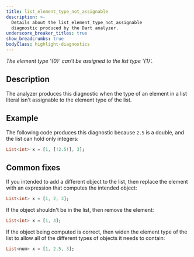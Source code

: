 ```yaml
---
title: list_element_type_not_assignable
description: >-
  Details about the list_element_type_not_assignable
  diagnostic produced by the Dart analyzer.
underscore_breaker_titles: true
show_breadcrumbs: true
bodyClass: highlight-diagnostics
---
```


_The element type '{0}' can't be assigned to the list type '{1}'._

## Description

The analyzer produces this diagnostic when the type of an element in a list
literal isn't assignable to the element type of the list.

## Example

The following code produces this diagnostic because `2.5` is a double, and
the list can hold only integers:

```dart
List<int> x = [1, [!2.5!], 3];
```

## Common fixes

If you intended to add a different object to the list, then replace the
element with an expression that computes the intended object:

```dart
List<int> x = [1, 2, 3];
```

If the object shouldn't be in the list, then remove the element:

```dart
List<int> x = [1, 3];
```

If the object being computed is correct, then widen the element type of the
list to allow all of the different types of objects it needs to contain:

```dart
List<num> x = [1, 2.5, 3];
```

